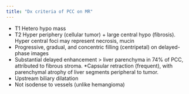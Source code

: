 ```yaml
---
title: "Dx criteria of PCC on MR"
---
```

* T1 Hetero hypo mass
* T2 Hyper periphery (cellular tumor) + large central hypo (fibrosis). Hyper central foci may represent necrosis, mucin
* Progressive, gradual, and concentric filling (centripetal) on delayed-phase images
* Substantial delayed enhancement &gt; liver parenchyma in 74% of PCC, attributed to fibrous stroma.
*Capsular retraction (frequent), with parenchymal atrophy of liver segments peripheral to tumor.
* Upstream biliary dilatation
* Not isodense to vessels (unlike hemangioma)


